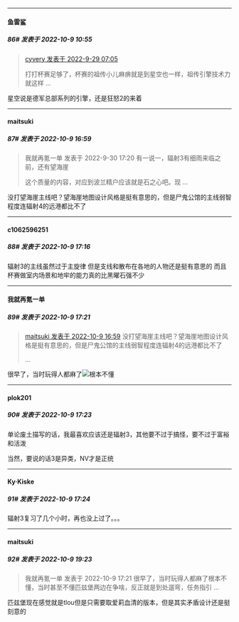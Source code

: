 

*****

####  鱼雷鲨  
##### 86#       发表于 2022-10-9 10:55

<blockquote><a href="httphttps://bbs.saraba1st.com/2b/forum.php?mod=redirect&amp;goto=findpost&amp;pid=57691675&amp;ptid=2097175" target="_blank">cyvery 发表于 2022-9-29 07:05</a>

打打杯赛足够了，杯赛的祖传小儿麻痹就是到星空也一样，祖传引擎技术力就这样 ...</blockquote>
星空说是德军总部系列的引擎，还是狂怒2的来着



*****

####  maitsuki  
##### 87#       发表于 2022-10-9 16:59

<blockquote>我就再氪一单 发表于 2022-9-30 17:20
有一说一，辐射3有细雨来临之前，还有望海崖

这个质量的内容，对应到波兰精户应该就是石之心吧。现 ...</blockquote>
没打望海崖主线吧？望海崖地图设计风格是挺有意思的，但是尸鬼公馆的主线弱智程度连辐射4的远港都比不了



*****

####  c1062596251  
##### 88#       发表于 2022-10-9 17:16

辐射3的主线虽然过于主旋律 但是支线和散布在各地的人物还是挺有意思的 而且杯赛做室内场景和地牢的能力真的比黑曜石强不少

*****

####  我就再氪一单  
##### 89#       发表于 2022-10-9 17:21

<blockquote><a href="httphttps://bbs.saraba1st.com/2b/forum.php?mod=redirect&amp;goto=findpost&amp;pid=57830333&amp;ptid=2097175" target="_blank">maitsuki 发表于 2022-10-9 16:59</a>
没打望海崖主线吧？望海崖地图设计风格是挺有意思的，但是尸鬼公馆的主线弱智程度连辐射4的远港都比不了

 ...</blockquote>
很早了，当时玩得人都麻了<img src="https://static.saraba1st.com/image/smiley/face2017/125.png" referrerpolicy="no-referrer">根本不懂

*****

####  plok201  
##### 90#       发表于 2022-10-9 17:23

单论废土描写的话，我最喜欢应该还是辐射3，其他要不过于搞怪，要不过于富裕和活泼

当然，要说的话3是异类，NV才是正统



*****

####  Ky·Kiske  
##### 91#       发表于 2022-10-9 17:24

辐射3复习了几个小时，再也没上过了。。。



*****

####  maitsuki  
##### 92#       发表于 2022-10-9 19:23

<blockquote>我就再氪一单 发表于 2022-10-9 17:21
很早了，当时玩得人都麻了根本不懂，当时甚至不懂匹兹堡两边在争啥，反正就是到处遛弯，任务指引 ...</blockquote>
匹兹堡现在感觉就是tlou但是只需要取爱莉血清的版本，但是其实矛盾设计还是挺刻意的

